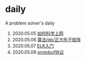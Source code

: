 # daily

A problem solver's daily

1. 2020.05.05 [如何科学上网](https://github.com/xiaoming2028/FreePAC)
2. 2020.05.06 [算法/dp/正方形子矩阵](./algorithm/leetcode/正方形子矩阵.md)
3. 2020.05.07 [ELK入门](./notes/elk入门.md)
4. 2020.05.08 [protobuf协议](https://developers.google.com/protocol-buffers)
